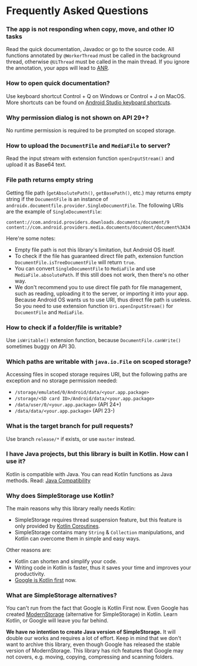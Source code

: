 # Frequently Asked Questions

### The app is not responding when copy, move, and other IO tasks

Read the quick documentation, Javadoc or go to the source code.
All functions annotated by `@WorkerThread` must be called in the background thread,
otherwise `@UiThread` must be called in the main thread.
If you ignore the annotation, your apps will lead
to [ANR](https://developer.android.com/topic/performance/vitals/anr).

### How to open quick documentation?

Use keyboard shortcut Control + Q on Windows or Control + J on MacOS.
More shortcuts can be found
on [Android Studio keyboard shortcuts](https://developer.android.com/studio/intro/keyboard-shortcuts).

### Why permission dialog is not shown on API 29+?

No runtime permission is required to be prompted on scoped storage.

### How to upload the `DocumentFile` and `MediaFile` to server?

Read the input stream with extension function `openInputStream()` and upload it as Base64 text.

### File path returns empty string

Getting file path (`getAbsolutePath()`, `getBasePath()`, etc.) may returns empty string if
the `DocumentFile` is an instance of `androidx.documentfile.provider.SingleDocumentFile`. The
following URIs are the example of `SingleDocumentFile`:

```
content://com.android.providers.downloads.documents/document/9
content://com.android.providers.media.documents/document/document%3A34
```

Here're some notes:

* Empty file path is not this library's limitation, but Android OS itself.
* To check if the file has guaranteed direct file path, extension
  function `DocumentFile.isTreeDocumentFile` will return `true`.
* You can convert `SingleDocumentFile` to `MediaFile` and use `MediaFile.absolutePath`. If this
  still does not work, then there's no other way.
* We don't recommend you to use direct file path for file management, such as reading, uploading it
  to the server, or importing it into your app.
  Because Android OS wants us to use URI, thus direct file path is useless. So you need to use
  extension function `Uri.openInputStream()` for `DocumentFile` and `MediaFile`.

### How to check if a folder/file is writable?

Use `isWritable()` extension function, because `DocumentFile.canWrite()` sometimes buggy on API 30.

### Which paths are writable with `java.io.File` on scoped storage?

Accessing files in scoped storage requires URI, but the following paths are exception and no storage
permission needed:

* `/storage/emulated/0/Android/data/<your.app.package>`
* `/storage/<SD card ID>/Android/data/<your.app.package>`
* `/data/user/0/<your.app.package>` (API 24+)
* `/data/data/<your.app.package>` (API 23-)

### What is the target branch for pull requests?

Use branch `release/*` if exists, or use `master` instead.

### I have Java projects, but this library is built in Kotlin. How can I use it?

Kotlin is compatible with Java. You can read Kotlin functions as Java methods.
Read: [Java Compatibility](https://github.com/anggrayudi/SimpleStorage/blob/master/JAVA_COMPATIBILITY.md)

### Why does SimpleStorage use Kotlin?

The main reasons why this library really needs Kotlin:

* SimpleStorage requires thread suspension feature, but this feature is only provided
  by [Kotlin Coroutines](https://github.com/Kotlin/kotlinx.coroutines).
* SimpleStorage contains many `String` & `Collection` manipulations, and Kotlin can overcome them in
  simple and easy ways.

Other reasons are:

* Kotlin can shorten and simplify your code.
* Writing code in Kotlin is faster, thus it saves your time and improves your productivity.
* [Google is Kotlin first](https://techcrunch.com/2019/05/07/kotlin-is-now-googles-preferred-language-for-android-app-development/)
  now.

### What are SimpleStorage alternatives?

You can't run from the fact that Google is Kotlin First now. Even Google has
created [ModernStorage](https://github.com/google/modernstorage) (alternative for SimpleStorage) in
Kotlin.
Learn Kotlin, or Google will leave you far behind.

**We have no intention to create Java version of SimpleStorage.** It will double our works and
requires a lot of effort.
Keep in mind that we don't want to archive this library, even though Google has released the stable
version of ModernStorage.
This library has rich features that Google may not covers, e.g. moving, copying, compressing and
scanning folders.
